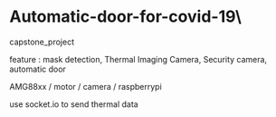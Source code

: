 # Automatic-door-for-covid-19\

capstone_project

feature : mask detection, Thermal Imaging Camera, Security camera, automatic door

AMG88xx / motor / camera / raspberrypi

use socket.io to send thermal data 
